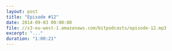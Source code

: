 ```yaml
---
layout: post
title: "Episode #12"
date: 2014-09-03 00:00:00
file: //s3-eu-west-1.amazonaws.com/bitpodcasts/episode-12.mp3
excerpt: "..."
duration: "1:00:21"
---
```

